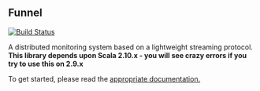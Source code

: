 ## Funnel

[![Build Status](http://jm-media.sc.intel.com:8080/job/WebServices-funnel/badge/icon)](http://jm-media.sc.intel.com:8080/job/WebServices-funnel/)

A distributed monitoring system based on a lightweight streaming protocol. **This library depends upon Scala 2.10.x - you will see crazy errors if you try to use this on 2.9.x**

To get started, please read the [appropriate documentation.](http://github-media.sc.intel.com/pages/intelmedia/funnel/)